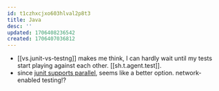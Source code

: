 ```yaml
---
id: t1czhxcjxo603hlval2p8t3
title: Java
desc: ''
updated: 1706408236542
created: 1706407036812
---
```


- [[vs.junit-vs-testng]] makes me think, I can hardly wait until my tests start playing against each other. [[sh.t.agent.test]]. 
- since [junit supports parallel](https://www.baeldung.com/junit-5-parallel-tests), seems like a better option. network-enabled testing!? 